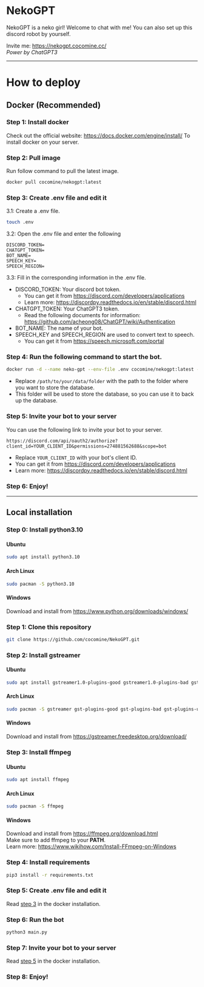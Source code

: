 NekoGPT
===
NekoGPT is a neko girl! Welcome to chat with me!
You can also set up this discord robot by yourself.

Invite me: https://nekogpt.cocomine.cc/ <br>
*Power by ChatGPT3*
<hr>

# How to deploy

## Docker (Recommended)
### Step 1: Install docker
Check out the official website: https://docs.docker.com/engine/install/
To install docker on your server.

### Step 2: Pull image
Run follow command to pull the latest image.
```bash 
docker pull cocomine/nekogpt:latest
```

### Step 3: Create .env file and edit it
3.1: Create a .env file.
```bash
touch .env
```
3.2: Open the .env file and enter the following
```dotenv
DISCORD_TOKEN=
CHATGPT_TOKEN=
BOT_NAME=
SPEECH_KEY=
SPEECH_REGION=
```

3.3: Fill in the corresponding information in the .env file.
- DISCORD_TOKEN: Your discord bot token. 
  - You can get it from https://discord.com/developers/applications
  - Learn more: https://discordpy.readthedocs.io/en/stable/discord.html
- CHATGPT_TOKEN: Your ChatGPT3 token.
    - Read the following documents for information: https://github.com/acheong08/ChatGPT/wiki/Authentication
- BOT_NAME: The name of your bot.
- SPEECH_KEY and SPEECH_REGION are used to convert text to speech.
    - You can get it from https://speech.microsoft.com/portal

### Step 4: Run the following command to start the bot.
```bash
docker run -d --name neko-gpt --env-file .env cocomine/nekogpt:latest --restart=always ---mount type=bind,source=/path/to/your/data/folder,target=/database
```
- Replace `/path/to/your/data/folder` with the path to the folder where you want to store the database.
- This folder will be used to store the database, so you can use it to back up the database.

### Step 5: Invite your bot to your server
You can use the following link to invite your bot to your server.
```
https://discord.com/api/oauth2/authorize?client_id=YOUR_CLIENT_ID&permissions=274881562688&scope=bot
```
- Replace `YOUR_CLIENT_ID` with your bot's client ID.
- You can get it from https://discord.com/developers/applications
- Learn more: https://discordpy.readthedocs.io/en/stable/discord.html

### Step 6: Enjoy!

<hr>

## Local installation
### Step 0: Install python3.10
#### Ubuntu
```bash
sudo apt install python3.10
```
#### Arch Linux
```bash
sudo pacman -S python3.10
```
#### Windows
Download and install from https://www.python.org/downloads/windows/

### Step 1: Clone this repository
```bash
git clone https://github.com/cocomine/NekoGPT.git
```

### Step 2: Install gstreamer
#### Ubuntu
```bash
sudo apt install gstreamer1.0-plugins-good gstreamer1.0-plugins-bad gstreamer1.0-plugins-ugly
```
#### Arch Linux
```bash
sudo pacman -S gstreamer gst-plugins-good gst-plugins-bad gst-plugins-ugly
```
#### Windows
Download and install from https://gstreamer.freedesktop.org/download/

### Step 3: Install ffmpeg
#### Ubuntu
```bash
sudo apt install ffmpeg
```
#### Arch Linux
```bash
sudo pacman -S ffmpeg
```
#### Windows
Download and install from https://ffmpeg.org/download.html <br>
Make sure to add ffmpeg to your **PATH**. <br>
Learn more: https://www.wikihow.com/Install-FFmpeg-on-Windows

### Step 4: Install requirements
```bash
pip3 install -r requirements.txt
```

### Step 5: Create .env file and edit it
Read [step 3](#step-3-create-env-file-and-edit-it) in the docker installation.

### Step 6: Run the bot
```bash
python3 main.py
```

### Step 7: Invite your bot to your server
Read [step 5](#step-5-invite-your-bot-to-your-server) in the docker installation.

### Step 8: Enjoy!